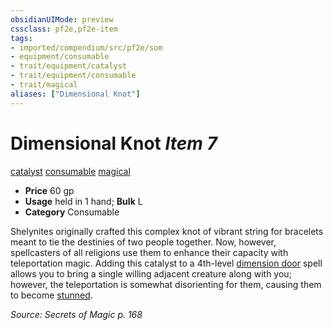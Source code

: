 ```yaml
---
obsidianUIMode: preview
cssclass: pf2e,pf2e-item
tags:
- imported/compendium/src/pf2e/som
- equipment/consumable
- trait/equipment/catalyst
- trait/equipment/consumable
- trait/magical
aliases: ["Dimensional Knot"]
---
```

# Dimensional Knot *Item 7*  
[catalyst](catalyst-som.md)  [consumable](consumable.md)  [magical](magical.md)  

- **Price** 60 gp
- **Usage** held in 1 hand; **Bulk** L
- **Category** Consumable

Shelynites originally crafted this complex knot of vibrant string for bracelets meant to tie the destinies of two people together. Now, however, spellcasters of all religions use them to enhance their capacity with teleportation magic. Adding this catalyst to a 4th-level [dimension door](../../spells/dimension-door.md) spell allows you to bring a single willing adjacent creature along with you; however, the teleportation is somewhat disorienting for them, causing them to become [stunned](conditions.md#Stunned).

*Source: Secrets of Magic p. 168*